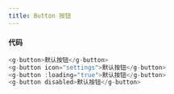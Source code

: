 ```yaml
---
title: Button 按钮
---
```



<button-demo-1></button-demo-1>
#### 代码
```js 
<g-button>默认按钮</g-button>
<g-button icon="settings">默认按钮</g-button>
<g-button :loading="true">默认按钮</g-button>
<g-button disabled>默认按钮</g-button>       
```